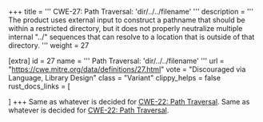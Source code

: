+++
title = '''
CWE-27: Path Traversal: 'dir/../../filename'
'''
description	= '''
The product uses external input to construct a pathname that should be within a restricted directory, but it does not properly neutralize multiple internal "../" sequences that can resolve to a location that is outside of that directory.
'''
weight = 27

[extra]
id = 27
name = '''
Path Traversal: 'dir/../../filename'
'''
url = "https://cwe.mitre.org/data/definitions/27.html"
vote = "Discouraged via Language, Library Design"
class = "Variant"
clippy_helps = false
rust_docs_links = [

]
+++
Same as whatever is decided for [CWE-22: Path Traversal](/cwes/cwe-22).
Same as whatever is decided for [CWE-22: Path Traversal](/cwes/cwe-22).
